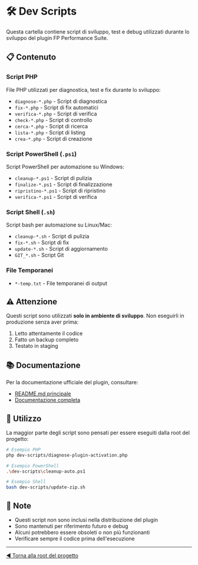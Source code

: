 # 🛠️ Dev Scripts

Questa cartella contiene script di sviluppo, test e debug utilizzati durante lo sviluppo del plugin FP Performance Suite.

## 📋 Contenuto

### Script PHP
File PHP utilizzati per diagnostica, test e fix durante lo sviluppo:
- `diagnose-*.php` - Script di diagnostica
- `fix-*.php` - Script di fix automatici
- `verifica-*.php` - Script di verifica
- `check-*.php` - Script di controllo
- `cerca-*.php` - Script di ricerca
- `lista-*.php` - Script di listing
- `crea-*.php` - Script di creazione

### Script PowerShell (`.ps1`)
Script PowerShell per automazione su Windows:
- `cleanup-*.ps1` - Script di pulizia
- `finalize-*.ps1` - Script di finalizzazione
- `ripristino-*.ps1` - Script di ripristino
- `verifica-*.ps1` - Script di verifica

### Script Shell (`.sh`)
Script bash per automazione su Linux/Mac:
- `cleanup-*.sh` - Script di pulizia
- `fix-*.sh` - Script di fix
- `update-*.sh` - Script di aggiornamento
- `GIT_*.sh` - Script Git

### File Temporanei
- `*-temp.txt` - File temporanei di output

## ⚠️ Attenzione

Questi script sono utilizzati **solo in ambiente di sviluppo**. Non eseguirli in produzione senza aver prima:
1. Letto attentamente il codice
2. Fatto un backup completo
3. Testato in staging

## 📚 Documentazione

Per la documentazione ufficiale del plugin, consultare:
- [README.md principale](../README.md)
- [Documentazione completa](../docs/INDEX.md)

## 🔧 Utilizzo

La maggior parte degli script sono pensati per essere eseguiti dalla root del progetto:

```bash
# Esempio PHP
php dev-scripts/diagnose-plugin-activation.php

# Esempio PowerShell
.\dev-scripts\cleanup-auto.ps1

# Esempio Shell
bash dev-scripts/update-zip.sh
```

## 📝 Note

- Questi script non sono inclusi nella distribuzione del plugin
- Sono mantenuti per riferimento futuro e debug
- Alcuni potrebbero essere obsoleti o non più funzionanti
- Verificare sempre il codice prima dell'esecuzione

---

[◀ Torna alla root del progetto](../)

